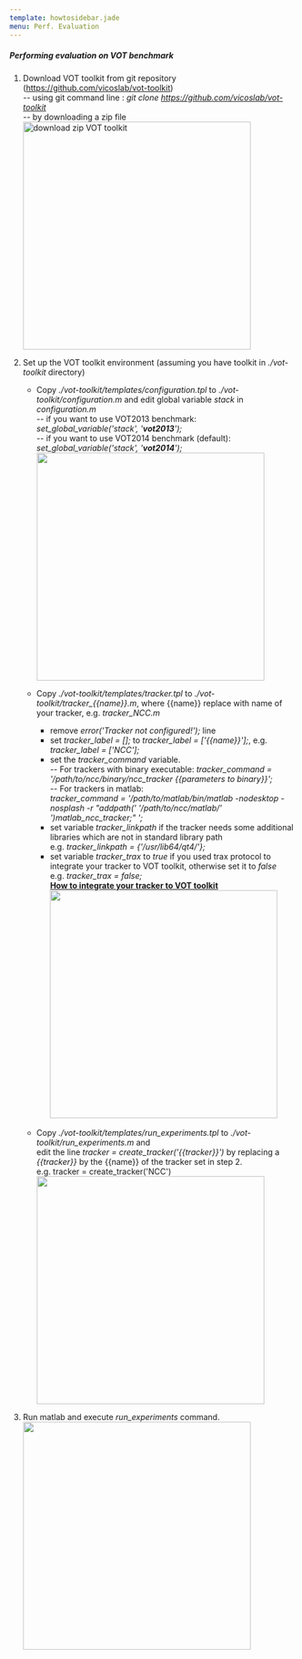 ```yaml
---
template: howtosidebar.jade
menu: Perf. Evaluation
---
```


##### Performing evaluation on VOT benchmark

1. Download VOT toolkit from git repository (https://github.com/vicoslab/vot-toolkit)<br>
    -- using git command line : <i>git clone https://github.com/vicoslab/vot-toolkit</i><br>
    -- by downloading a zip file<br>
    <a href="/howto/img/perfeval/1b.png" target=new><img src="/howto/img/perfeval/1b.png" width=400 alt="download zip VOT toolkit"/></a>
2. Set up the VOT toolkit environment (assuming you have toolkit in <i>./vot-toolkit</i> directory)
    - Copy <i>./vot-toolkit/templates/configuration.tpl</i> to <i>./vot-toolkit/configuration.m</i> and edit global variable <i>stack</i> in <i>configuration.m</i><br>
        -- if you want to use VOT2013 benchmark:           <i>set_global_variable('stack', '<b>vot2013</b>');</i> <br>
        -- if you want to use VOT2014 benchmark (default): <i>set_global_variable('stack', '<b>vot2014</b>');</i> <br>
        <a href="/howto/img/perfeval/21.png" target=new><img src="/howto/img/perfeval/21.png" width=400/></a>
    
    - Copy <i>./vot-toolkit/templates/tracker.tpl</i> to <i>./vot-toolkit/tracker_{{name}}.m</i>, where {{name}} replace with name of your tracker, e.g. <i>tracker_NCC.m</i><br>
        - remove <i>error('Tracker not configured!');</i> line<br>
        - set <i>tracker_label = [];</i> to <i>tracker_label = ['{{name}}'];</i>, e.g. <i>tracker_label = ['NCC'];</i><br>
        - set the <i>tracker_command</i> variable. <br>
        -- For trackers with binary executable: <i>tracker_command = '/path/to/ncc/binary/ncc_tracker {{parameters to binary}}';</i><br>
        -- For trackers in matlab: <br>
        <i>tracker_command = '/path/to/matlab/bin/matlab  -nodesktop -nosplash -r "addpath(' '/path/to/ncc/matlab/' ')matlab_ncc_tracker;" ';</i><br>
        - set variable <i>tracker_linkpath</i> if the tracker needs some additional libraries which are not in standard library path<br>
        e.g. <i>tracker_linkpath = {'/usr/lib64/qt4/'};</i>
        - set variable <i>tracker_trax</i> to <i>true</i> if you used trax protocol to integrate your tracker to VOT toolkit, otherwise
        set it to <i>false</i><br> e.g. <i>tracker_trax = false;</i><br> <h7><b><a href="/vot2014/download/vot2014-guidelines.pdf">How to integrate your tracker to VOT toolkit</a></b></h7><br>
        <a href="/howto/img/perfeval/22.png" target=new><img src="/howto/img/perfeval/22.png" width=400/></a>
       
    - Copy <i>./vot-toolkit/templates/run_experiments.tpl</i> to <i>./vot-toolkit/run_experiments.m</i> and <br> edit the line <i>tracker = create_tracker('{{tracker}}')</i> by replacing a <i>{{tracker}}</i> by the {{name}} of the tracker set in step 2. <br>
    e.g. tracker = create_tracker('NCC')</i><br>
    <a href="/howto/img/perfeval/23.png" target=new><img src="/howto/img/perfeval/23.png" width=400/></a>
   
3. Run matlab and execute <i>run_experiments</i> command.<br>
   <a href="/howto/img/perfeval/31.png" target=new><img src="/howto/img/perfeval/31.png" width=400/></a>

